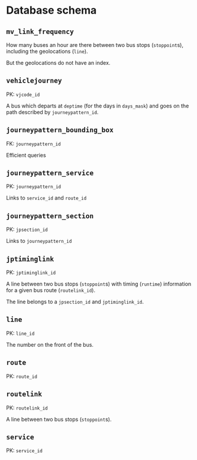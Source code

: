 Database schema
===============

`mv_link_frequency`
-------------------

How many buses an hour are there between two bus stops (`stoppoint`s), including the geolocations (`line`).

But the geolocations do not have an index.


`vehiclejourney`
----------------

PK: `vjcode_id`

A bus which departs at `deptime` (for the days in `days_mask`) and goes on the path described by `journeypattern_id`.


`journeypattern_bounding_box`
-----------------------------

FK: `journeypattern_id`

Efficient queries


`journeypattern_service`
------------------------

PK: `journeypattern_id`

Links to `service_id` and `route_id`


`journeypattern_section`
------------------------

PK: `jpsection_id`

Links to `journeypattern_id`


`jptiminglink`
--------------

PK: `jptiminglink_id`

A line between two bus stops (`stoppoint`s) with timing (`runtime`) information for a given bus route (`routelink_id`).

The line belongs to a `jpsection_id` and `jptiminglink_id`.


`line`
------

PK: `line_id`

The number on the front of the bus.


`route`
-------

PK: `route_id`


`routelink`
-----------

PK: `routelink_id`

A line between two bus stops (`stoppoint`s).


`service`
---------

PK: `service_id`
